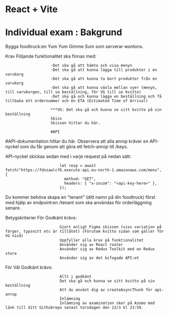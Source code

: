 # React + Vite
# Individual exam :  Bakgrund
Bygga foodtruck:en Yum Yum Gimme Sum som serverar wontons. 

Krav
Följande funktionalitet ska finnas med:

                        -Det ska gå att hämta och visa menyn
                        -Det ska gå att kunna lägga till produkter i en varukorg
                        -Det ska gå att kunna ta bort produkter från en varukorg
                        -Det ska gå att kunna växla mellan vyer (menyn, till varukorgen, till se beställning, för VG till se kvitto)
                        -Det ska gå och kunna lägga en beställning och få tillbaka ett ordernummer och en ETA (Estimated Time of Arrival)
                        
                        ***VG: Det ska gå och kunna se sitt kvitto på sin beställning
                        Skiss
                        Skissen hittar du här.

                        #API
#API-dokumentation hittar du här. Observera att alla anrop kräver en API-nyckel som du får genom att göra ett fetch-anrop till /keys.

API-nyckel skickas sedan med i varje request på nedan sätt:

                            let resp = await fetch("https://fdnzawlcf6.execute-api.eu-north-1.amazonaws.com/menu", {
                              method: "GET",
                              headers: { "x-zocom": "<api-key-here>" },
                            });
Du kommer behöva skapa en "tenant" (ditt namn på din foodtruck) först med hjälp av endpoint:en /tenant som ska användas för orderläggning senare.

Betygskriterier
För Godkänt krävs:

                            Gjort enligt Figma skissen (viss variation på färger, typsnitt etc är tillåtet) (Förutom kvitto sidan som gäller för VG nivå)
                            Uppfyller alla krav på funktionalitet
                            Använder sig av React router
                            Använder sig av Redux Toolkit med en Redux store
                            Använder sig av det bifogade API:et
För Väl Godkänt krävs:

                            Allt i godkänt
                            Det ska gå och kunna se sitt kvitto på sin beställning
                            Att du använt dig av createAsyncThunk för api-anrop
                            Inlämning
                            Inlämning av examination sker på Azomo med länk till ditt Githubrepo senast torsdagen den 13/3 kl 23:59.
